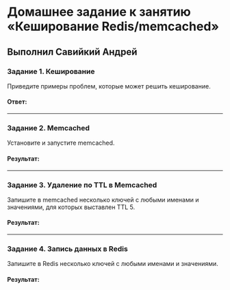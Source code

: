 # Домашнее задание к занятию «Кеширование Redis/memcached»

## Выполнил Савийкий Андрей

### Задание 1. Кеширование 

Приведите примеры проблем, которые может решить кеширование. 

#### Ответ:

---

### Задание 2. Memcached

Установите и запустите memcached.

#### Результат:

---

### Задание 3. Удаление по TTL в Memcached

Запишите в memcached несколько ключей с любыми именами и значениями, для которых выставлен TTL 5. 

#### Результат:

---

### Задание 4. Запись данных в Redis

Запишите в Redis несколько ключей с любыми именами и значениями. 

#### Результат:



